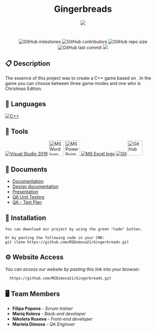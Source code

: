 
<h1 align="center">Gingerbreads</h1>

<p align = "center">
  <img src="https://media.discordapp.net/attachments/1042104803301527595/1046542708753317978/Untitled_Project_2.jpg?width=670&height=670"/>
</p>

<br>

<p align = "center">
    <img alt="GitHub milestones" src="https://img.shields.io/github/milestones/all/MIDimova21/Gingerbreads?style=flat-square">
    <img alt="GitHub contributors" src="https://img.shields.io/github/contributors/MIDimova21/Gingerbreads?style=flat-square">
    <img alt="GitHub repo size" src="https://img.shields.io/github/repo-size/MIDimova21/Gingerbreads?style=flat-square">
    <img alt="GitHub last commit" src="https://img.shields.io/github/last-commit/MIDimova21/Gingerbreads?style=flat-square">
    <img src="https://img.shields.io/github/languages/count/MIDimova21/Gingerbreads?style=flat-square">
</p>

## 📋 Description
  
The essence of this project was to create a C++ game based on . In the game you can choose between three game modes and one who is Christmas Edition. 

## 🚀 Languages 
  <p align="left"> 
  <a href="https://www.cplusplus.com/"><img src="https://img.icons8.com/color/48/000000/c-plus-plus-logo.png" alt="C++"/></a>
 
  </p>

## 🔧 Tools 
  <p align="left"> 
  <a href="https://visualstudio.microsoft.com/"><img src="https://img.icons8.com/fluency/48/000000/visual-studio.png" alt="Visual Studio 2019"/></a>
    <a href="https://www.microsoft.com/en-ww/microsoft-365/word"><img src="https://img.icons8.com/fluency/48/000000/microsoft-word-2019.png" alt="MS Word logo" width=48px /></a>
    <a href="https://www.microsoft.com/en-us/microsoft-365/powerpoint"><img src="https://img.icons8.com/fluency/48/000000/microsoft-powerpoint-2019.png" alt="MS PowerPoint logo" width=48px />
    <a href="https://www.microsoft.com/en-us/microsoft-365/excel"><img src="https://img.icons8.com/fluency/48/000000/microsoft-excel-2019.png" alt="MS Excel logo"/></a>
    <a href="https://git-scm.com/"><img src="https://img.icons8.com/color/48/000000/git.png" alt="Git"/></a>
      <a href="https://git-scm.com/"><img src="https://cdn-icons-png.flaticon.com/512/25/25231.png" alt="GitHub" heigh=48px width=48px/></a>
  </p> 
  
## 💼 Documents
  - [Documentation](https://codingburgas-my.sharepoint.com/:w:/g/personal/smtashev20_codingburgas_bg/EY1_RLRBHW9HpcPIItgth34B8O6ahVzfYTFvJLxnABLu-g?e=75FR40)
  - [Design documentation](https://codingburgas-my.sharepoint.com/:b:/g/personal/smtashev20_codingburgas_bg/EVzCky06sG9HmZ4zXHWple0B_2vvSgoKkPfWTwd0NN80BA?e=B8AoFy)
  - [Presentation](https://codingburgas-my.sharepoint.com/:p:/g/personal/smtashev20_codingburgas_bg/EZJgDqwBizdEsS__nWfKLY8B0tvMTLdYYjmwt31oPsmuMA?e=8VSavq)
  - [QA Unit Testing](https://codingburgas-my.sharepoint.com/:x:/g/personal/smtashev20_codingburgas_bg/Ebi25gemNjBCoUS9hWusvrAB6ZYk34KQb7wtvvKlHFw_Kw?e=F0phq5)
  - [QA - Test Plan](https://codingburgas-my.sharepoint.com/:b:/g/personal/smtashev20_codingburgas_bg/EV5tnWXsHqRCizarP8p8LIkBGKeYv0Q_7rOza5dnRrPyyw?e=RkTI0I)

## 🔧 Installation

```
You can download our project by using the green "Code" button.

Or by pasting the following code in your CMD:
git clone https://github.com/MIDimova21/Gingerbreads.git
```

## ⚙ Website Access

*You can access our website by pasting this link into your browser.*
```
  https://github.com/MIDimova21/Gingerbreads.git
```

## 🖥 Team Members
* **Filipa Popova** - *Scrum trainer* 
* **Mariq Koleva** - *Back-end developer* 
* **Nikoleta Ruseva** - *Front-end developer* 
* **Mariela Dimova** - *QA Engineer* 
